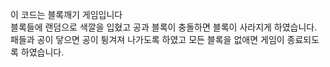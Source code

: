 이 코드는 블록깨기 게임입니다<br/>
블록들에 랜덤으로 색깔을 입혔고 공과 블록이 충돌하면 블록이 사라지게 하였습니다.<br/>
패들과 공이 닿으면 공이 튕겨져 나가도록 하였고 모든 블록을 없애면 게임이 종료되도록 하였습니다. 
